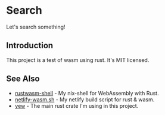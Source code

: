 # Search

Let's search something!

## Introduction

This project is a test of wasm using rust.
It's MIT licensed.

## See Also

* [rustwasm-shell](https://gist.github.com/LightDiscord/aa8cb8e67ec9efbf9b20a9a3e9ebd007) - My nix-shell for WebAssembly with Rust.
* [netlify-wasm.sh](https://gist.github.com/LightDiscord/9ee47c760be963604a7fcac4a7dd0f94) - My netlify build script for rust & wasm.
* [yew](https://github.com/DenisKolodin/yew) - The main rust crate I'm using in this project.
